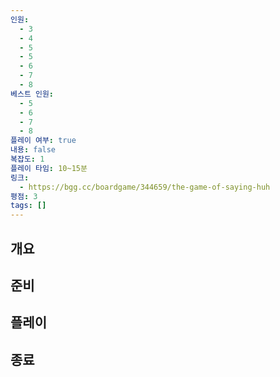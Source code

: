 ```yaml
---
인원:
  - 3
  - 4
  - 5
  - 5
  - 6
  - 7
  - 8
베스트 인원:
  - 5
  - 6
  - 7
  - 8
플레이 여부: true
내용: false
복잡도: 1
플레이 타임: 10~15분
링크:
  - https://bgg.cc/boardgame/344659/the-game-of-saying-huh
평점: 3
tags: []
---
```

## 개요
## 준비
## 플레이
## 종료